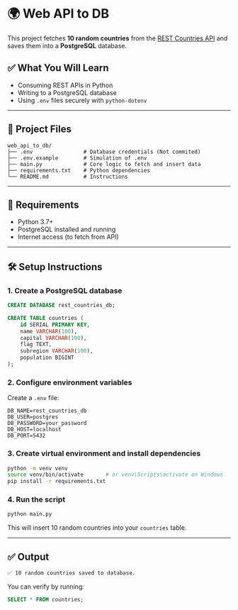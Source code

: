 
# 🌍 Web API to DB

This project fetches **10 random countries** from the [REST Countries API](https://restcountries.com/) and saves them into a **PostgreSQL** database.

## ✅ What You Will Learn

- Consuming REST APIs in Python
- Writing to a PostgreSQL database
- Using `.env` files securely with `python-dotenv`

---

## 📁 Project Files

```
web_api_to_db/
├── .env                # Database credentials (Not commited)
├── .env.example        # Simulation of .env
├── main.py             # Core logic to fetch and insert data
├── requirements.txt    # Python dependencies
└── README.md           # Instructions
```

---

## 🧰 Requirements

- Python 3.7+
- PostgreSQL installed and running
- Internet access (to fetch from API)

---

## 🛠️ Setup Instructions

### 1. Create a PostgreSQL database

```sql
CREATE DATABASE rest_countries_db;

CREATE TABLE countries (
    id SERIAL PRIMARY KEY,
    name VARCHAR(100),
    capital VARCHAR(100),
    flag TEXT,
    subregion VARCHAR(100),
    population BIGINT
);
```

### 2. Configure environment variables

Create a `.env` file:

```env
DB_NAME=rest_countries_db
DB_USER=postgres
DB_PASSWORD=your_password
DB_HOST=localhost
DB_PORT=5432
```

### 3. Create virtual environment and install dependencies

```bash
python -m venv venv
source venv/bin/activate       # or venv\Scripts\activate on Windows
pip install -r requirements.txt
```

### 4. Run the script

```bash
python main.py
```

This will insert 10 random countries into your `countries` table.

---

## ✅ Output

```bash
✅ 10 random countries saved to database.
```

You can verify by running:
```sql
SELECT * FROM countries;
```

